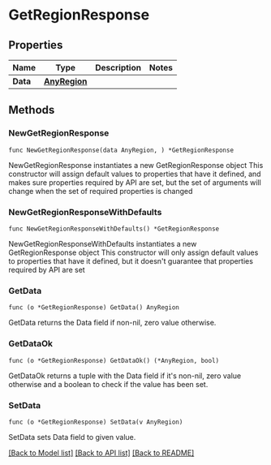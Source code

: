 # GetRegionResponse

## Properties

Name | Type | Description | Notes
------------ | ------------- | ------------- | -------------
**Data** | [**AnyRegion**](AnyRegion.md) |  |

## Methods

### NewGetRegionResponse

`func NewGetRegionResponse(data AnyRegion, ) *GetRegionResponse`

NewGetRegionResponse instantiates a new GetRegionResponse object
This constructor will assign default values to properties that have it defined,
and makes sure properties required by API are set, but the set of arguments
will change when the set of required properties is changed

### NewGetRegionResponseWithDefaults

`func NewGetRegionResponseWithDefaults() *GetRegionResponse`

NewGetRegionResponseWithDefaults instantiates a new GetRegionResponse object
This constructor will only assign default values to properties that have it defined,
but it doesn't guarantee that properties required by API are set

### GetData

`func (o *GetRegionResponse) GetData() AnyRegion`

GetData returns the Data field if non-nil, zero value otherwise.

### GetDataOk

`func (o *GetRegionResponse) GetDataOk() (*AnyRegion, bool)`

GetDataOk returns a tuple with the Data field if it's non-nil, zero value otherwise
and a boolean to check if the value has been set.

### SetData

`func (o *GetRegionResponse) SetData(v AnyRegion)`

SetData sets Data field to given value.



[[Back to Model list]](../README.md#documentation-for-models) [[Back to API list]](../README.md#documentation-for-api-endpoints) [[Back to README]](../README.md)
